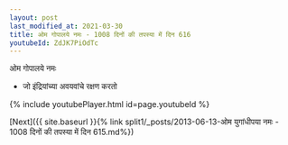 ```yaml
---
layout: post
last_modified_at: 2021-03-30
title: ओम गोपालये नमः - 1008 दिनों की तपस्या में दिन 616
youtubeId: ZdJK7PiOdTc
---
```

 
 
 ओम गोपालये नमः  
 
 -  जो इंद्रियांच्या अवयवांचे रक्षण करतो 
 
  
 
  
 
 
 
 
 
 


{% include youtubePlayer.html id=page.youtubeId %}
 
[Next]({{ site.baseurl }}{% link  split1/_posts/2013-06-13-ओम युगांधीपया नमः - 1008 दिनों की तपस्या में दिन 615.md%})
 
